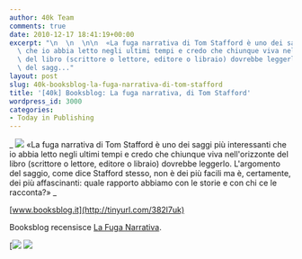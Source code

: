 ```yaml
---
author: 40k Team
comments: true
date: 2010-12-17 18:41:19+00:00
excerpt: "\n  \n  \n\n  «La fuga narrativa di Tom Stafford è uno dei saggi più interessanti\
  \ che io abbia letto negli ultimi tempi e credo che chiunque viva nell'orizzonte\
  \ del libro (scrittore o lettore, editore o libraio) dovrebbe leggerlo. L'argomento\
  \ del sagg..."
layout: post
slug: 40k-booksblog-la-fuga-narrativa-di-tom-stafford
title: '[40k] Booksblog: La fuga narrativa, di Tom Stafford'
wordpress_id: 3000
categories:
- Today in Publishing
---
```



  


  _
![](http://www.40kbooks.com/wp-content/uploads/quote1.jpg)
  «La fuga narrativa di Tom Stafford è uno dei saggi più interessanti che io abbia letto negli ultimi tempi e credo che chiunque viva nell'orizzonte del libro (scrittore o lettore, editore o libraio) dovrebbe leggerlo. L'argomento del saggio, come dice Stafford stesso, non è dei più facili ma è, certamente, dei più affascinanti: quale rapporto abbiamo con le storie e con chi ce le racconta?»
_  

[www.booksblog.it](http://tinyurl.com/382l7uk)






Booksblog recensisce [La Fuga Narrativa](http://www.40kbooks.com/?page_id=133&category=7&product_id=29).





[![](http://www.bookcafe.net/filtr/t1.png)
[![](http://www.bookcafe.net/filtr/f1.png)](http://www.facebook.com/pages/40k/122586614419616)


 
    
